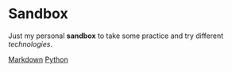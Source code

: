 # Sandbox

Just my personal **sandbox** to take some practice and try different *technologies*.

[Markdown](https://github.com/anthonysavchenko/sandbox/blob/master/md/md.md)
[Python](https://github.com/anthonysavchenko/sandbox/blob/master/python/python.md)
